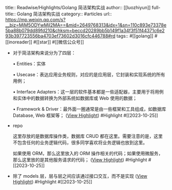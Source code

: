 title:: Readwise/Highlights/Golang 简洁架构实战
author:: [[luozhiyun]]
full-title:: Golang 简洁架构实战
category:: #articles
url:: https://mp.weixin.qq.com/s?__biz=MjM5ODYwMjI2MA==&mid=2649768313&idx=1&sn=110c893e73378e5ba88b079dd89fd210&chksm=beccd20289bb5b149f1a34f3f51f44371c6e293b397723556ba4703ef73602d3016cfc446788#rd
tags:: #[[golang]] #[[inoreader]] #[[star]] #[[微信公众号]]

- 对于简洁架构来说分为了四层：
  
  •   Entities：实体
    
  •   Usecase：表达应用业务规则，对应的是应用层，它封装和实现系统的所有用例；
    
  •   Interface Adapters：这一层的软件基本都是一些适配器，主要用于将用例和实体中的数据转换为外部系统如数据库或 Web 使用的数据；
    
  •   Framework & Driver：最外面一圈通常是由一些框架和工具组成，如数据库 Database, Web 框架等； ([View Highlight](https://read.readwise.io/read/01hdjerc6zfc83xfhjz0wrtgkt)) #Highlight #[[2023-10-25]]
- repo
  
  这里存放的是数据库操作类，数据库 CRUD 都在这里。需要注意的是，这里不包含任何的业务逻辑代码，很多同学喜欢将业务逻辑也放到这里。
  
  如果使用 ORM，那么这里放入的 ORM 操作相关的代码；如果使用微服务，那么这里放的是其他服务请求的代码； ([View Highlight](https://read.readwise.io/read/01hdjert60739t76bwmfqgs94h)) #Highlight #[[2023-10-25]]
- 除了 models 层，层与层之间应该通过接口交互，而不是实现 ([View Highlight](https://read.readwise.io/read/01hdjes3mb6txjw1bkdrhr9ndm)) #Highlight #[[2023-10-25]]
